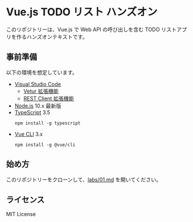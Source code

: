 # Vue.js TODO リスト ハンズオン

このリポジトリーは、Vue.js で Web API の呼び出しを含む TODO リストアプリを作るハンズオンテキストです。

## 事前準備

以下の環境を想定しています。

- [Visual Studio Code](https://azure.microsoft.com/ja-jp/products/visual-studio-code/)
  - [Vetur 拡張機能](https://marketplace.visualstudio.com/items?itemName=octref.vetur)
  - [REST Client 拡張機能](https://marketplace.visualstudio.com/items?itemName=humao.rest-client)
- [Node.js](https://nodejs.org/ja/) 10.x 最新版
- [TypeScript](https://www.typescriptlang.org/) 3.5
  ```
  npm install -g typescript
  ```
- [Vue CLI](https://cli.vuejs.org/) 3.x
  ```
  npm install -g @vue/cli
  ```

## 始め方

このリポジトリーをクローンして、[labs/01.md](./labs/01.md) を開いてください。

## ライセンス

MIT License
